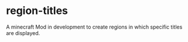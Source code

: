 # region-titles
A minecraft Mod in development to create regions in which specific titles are displayed.
